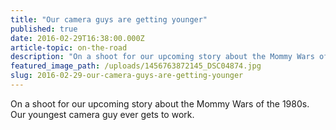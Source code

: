 ```yaml
---
title: "Our camera guys are getting younger"
published: true
date: 2016-02-29T16:38:00.000Z
article-topic: on-the-road
description: "On a shoot for our upcoming story about the Mommy Wars of the 1980s. Our youngest camera guy ever gets to work."
featured_image_path: /uploads/1456763872145_DSC04874.jpg
slug: 2016-02-29-our-camera-guys-are-getting-younger
---
```


On a shoot for our upcoming story about the Mommy Wars of the 1980s. Our youngest camera guy ever gets to work.

